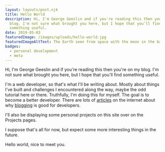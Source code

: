 ```yaml
---
layout: layouts/post.njk
title: Hello World
description: Hi, I'm George Geeslin and if you're reading this then you're on my
  blog. I'm not sure what brought you here, but I hope that you'll find
  something useful.
date: 2019-05-03
featuredImage: /images/uploads/hello-world.jpg
featuredImageAltText: The Earth seen from space with the moon in the background
badges:
  - personal development
  - meta
---
```


Hi, I'm George Geeslin and if you're reading this then you're on my blog. I'm not sure what brought you here, but I hope that you'll find something useful.

I'm a web developer, so that's what I'll be writing about. Mostly about things I've built and challenges I encountered along the way, maybe the odd tutorial here or there. Truthfully, I'm doing this for myself. The goal is to become a better developer. There are lots of [articles](https://medium.freecodecamp.org/if-youre-a-developer-you-should-start-blogging-and-here-s-why-b5cb2951d95c) on the internet about why [blogging](https://medium.freecodecamp.org/every-developer-should-have-a-blog-heres-why-and-how-to-stick-with-it-5fd55a247fbf) is good for developers.

I'll also be displaying some personal projects on this site over on the Projects pages.

I suppose that's all for now, but expect some more interesting things in the future.

Hello world, nice to meet you.